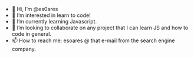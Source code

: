 - 👋 Hi, I’m @es0ares
- 👀 I’m interested in learn to code!
- 🌱 I’m currently learning Javascript.
- 💞️ I’m looking to collaborate on any project that I can learn JS and how to code in general.
- 📫 How to reach me: esoares @ that e-mail from the search engine company.

<!---
es0ares/es0ares is a ✨ special ✨ repository because its `README.md` (this file) appears on your GitHub profile.
You can click the Preview link to take a look at your changes.
--->
